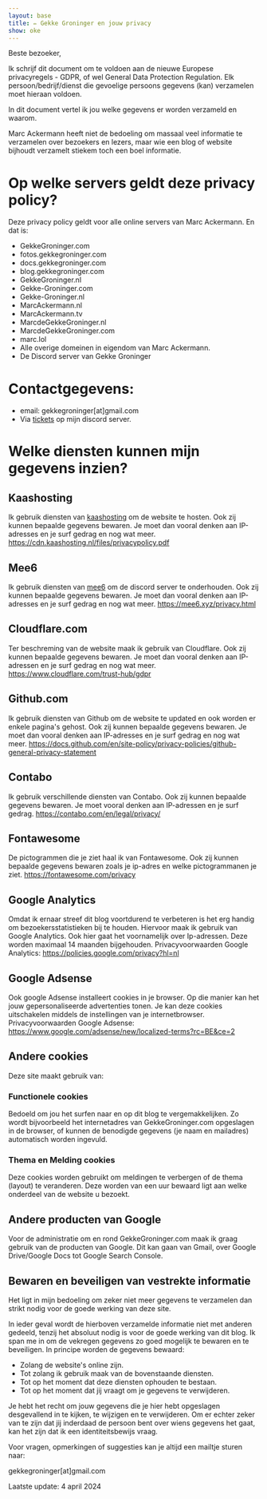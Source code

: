 ```yaml
---
layout: base
title: ✏️ Gekke Groninger en jouw privacy
show: oke
---
```


Beste bezoeker,

Ik schrijf dit document om te voldoen aan de nieuwe Europese privacyregels - GDPR, of wel General Data Protection Regulation. Elk persoon/bedrijf/dienst die gevoelige persoons gegevens (kan) verzamelen moet hieraan voldoen.

In dit document vertel ik jou welke gegevens er worden verzameld en waarom.

Marc Ackermann heeft niet de bedoeling om massaal veel informatie te verzamelen over bezoekers en lezers, maar wie een blog of website bijhoudt verzamelt stiekem toch een boel informatie.

# Op welke servers geldt deze privacy policy?

Deze privacy policy geldt voor alle online servers van Marc Ackermann. En dat is:

* GekkeGroninger.com
* fotos.gekkegroninger.com
* docs.gekkegroninger.com
* blog.gekkegroninger.com
* GekkeGroninger.nl
* Gekke-Groninger.com
* Gekke-Groninger.nl
* MarcAckermann.nl
* MarcAckermann.tv
* MarcdeGekkeGroninger.nl
* MarcdeGekkeGroninger.com
* marc.lol
* Alle overige domeinen in eigendom van Marc Ackermann.
* De Discord server van Gekke Groninger

# Contactgegevens:

* email: gekkegroninger[at]gmail.com
* Via [tickets](https://mee6.xyz/i/tv3EF2CYCs) op mijn discord server.

# Welke diensten kunnen mijn gegevens inzien?

## Kaashosting
Ik gebruik diensten van [kaashosting](https://kaashosting.nl) om de website te hosten. Ook zij kunnen bepaalde gegevens bewaren. Je moet dan vooral denken aan IP-adresses en je surf gedrag en nog wat meer. <https://cdn.kaashosting.nl/files/privacypolicy.pdf>

## Mee6
Ik gebruik diensten van [mee6](https://mee6.xyz) om de discord server te onderhouden. Ook zij kunnen bepaalde gegevens bewaren. Je moet dan vooral denken aan IP-adresses en je surf gedrag en nog wat meer. <https://mee6.xyz/privacy.html>

## Cloudflare.com
Ter beschreming van de website maak ik gebruik van Cloudflare. Ook zij kunnen bepaalde gegevens bewaren. Je moet dan vooral denken aan IP-adressen en je surf gedrag en nog wat meer.
<https://www.cloudflare.com/trust-hub/gdpr>

## Github.com
Ik gebruik diensten van Github om de website te updated en ook worden er enkele pagina's gehost. Ook zij kunnen bepaalde gegevens bewaren. Je moet dan vooral denken aan IP-adresses en je surf gedrag en nog wat meer.
<https://docs.github.com/en/site-policy/privacy-policies/github-general-privacy-statement>

## Contabo
Ik gebruik verschillende diensten van Contabo. Ook zij kunnen bepaalde gegevens bewaren. Je moet vooral denken aan IP-adressen en je surf gedrag.
<https://contabo.com/en/legal/privacy/>

## Fontawesome
De pictogrammen die je ziet haal ik van Fontawesome. Ook zij kunnen bepaalde gegevens bewaren zoals je ip-adres en welke pictogrammanen je ziet.
<https://fontawesome.com/privacy>

## Google Analytics
Omdat ik ernaar streef dit blog voortdurend te verbeteren is het erg handig om bezoekersstatistieken bij te houden. Hiervoor maak ik gebruik van Google Analytics. Ook hier gaat het voornamelijk over Ip-adressen. Deze worden maximaal 14 maanden bijgehouden.
Privacyvoorwaarden Google Analytics: <https://policies.google.com/privacy?hl=nl>

## Google Adsense
Ook google Adsense installeert cookies in je browser. Op die manier kan het jouw gepersonaliseerde advertenties tonen. Je kan deze cookies uitschakelen middels de instellingen van je internetbrowser.
Privacyvoorwaarden Google Adsense: <https://www.google.com/adsense/new/localized-terms?rc=BE&ce=2>

## Andere cookies
Deze site maakt gebruik van:

### Functionele cookies
Bedoeld om jou het surfen naar en op dit blog te vergemakkelijken. Zo wordt bijvoorbeeld het internetadres van GekkeGroninger.com opgeslagen in de browser, of kunnen de benodigde gegevens (je naam en mailadres) automatisch worden ingevuld.

### Thema en Melding cookies
Deze cookies worden gebruikt om meldingen te verbergen of de thema (layout) te veranderen. Deze worden van een uur bewaard ligt aan welke onderdeel van de website u bezoekt.

## Andere producten van Google
Voor de administratie om en rond GekkeGroninger.com maak ik graag gebruik van de producten van Google. Dit kan gaan van Gmail, over Google Drive/Google Docs tot Google Search Console.

## Bewaren en beveiligen van vestrekte informatie
Het ligt in mijn bedoeling om zeker niet meer gegevens te verzamelen dan strikt nodig voor de goede werking van deze site.

In ieder geval wordt de hierboven verzamelde informatie niet met anderen gedeeld, tenzij het absoluut nodig is voor de goede werking van dit blog. Ik span me in om de vekregen gegevens zo goed mogelijk te bewaren en te beveiligen. In principe worden de gegevens bewaard:

* Zolang de website's online zijn.
* Tot zolang ik gebruik maak van de bovenstaande diensten.
* Tot op het moment dat deze diensten ophouden te bestaan.
* Tot op het moment dat jij vraagt om je gegevens te verwijderen.

Je hebt het recht om jouw gegevens die je hier hebt opgeslagen desgevallend in te kijken, te wijzigen en te verwijderen. Om er echter zeker van te zijn dat jij inderdaad de persoon bent over wiens gegevens het gaat, kan het zijn dat ik een identiteitsbewijs vraag.

Voor vragen, opmerkingen of suggesties kan je altijd een mailtje sturen naar:

gekkegroninger[at]gmail.com

Laatste update: 4 april 2024